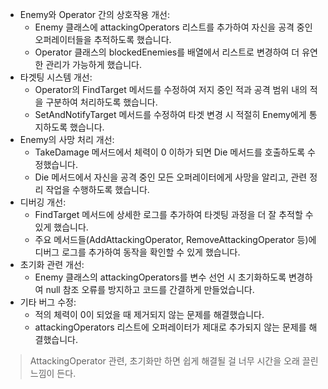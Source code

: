 - Enemy와 Operator 간의 상호작용 개선:
    - Enemy 클래스에 attackingOperators 리스트를 추가하여 자신을 공격 중인 오퍼레이터들을 추적하도록 했습니다.
    - Operator 클래스의 blockedEnemies를 배열에서 리스트로 변경하여 더 유연한 관리가 가능하게 했습니다.
- 타겟팅 시스템 개선:
    - Operator의 FindTarget 메서드를 수정하여 저지 중인 적과 공격 범위 내의 적을 구분하여 처리하도록 했습니다.
    - SetAndNotifyTarget 메서드를 수정하여 타겟 변경 시 적절히 Enemy에게 통지하도록 했습니다.
- Enemy의 사망 처리 개선:
    - TakeDamage 메서드에서 체력이 0 이하가 되면 Die 메서드를 호출하도록 수정했습니다.
    - Die 메서드에서 자신을 공격 중인 모든 오퍼레이터에게 사망을 알리고, 관련 정리 작업을 수행하도록 했습니다.
- 디버깅 개선:
    - FindTarget 메서드에 상세한 로그를 추가하여 타겟팅 과정을 더 잘 추적할 수 있게 했습니다.
    - 주요 메서드들(AddAttackingOperator, RemoveAttackingOperator 등)에 디버그 로그를 추가하여 동작을 확인할 수 있게 했습니다.
- 초기화 관련 개선:
    - Enemy 클래스의 attackingOperators를 변수 선언 시 초기화하도록 변경하여 null 참조 오류를 방지하고 코드를 간결하게 만들었습니다.
- 기타 버그 수정:
    - 적의 체력이 0이 되었을 때 제거되지 않는 문제를 해결했습니다.
    - attackingOperators 리스트에 오퍼레이터가 제대로 추가되지 않는 문제를 해결했습니다.

> AttackingOperator 관련, 초기화만 하면 쉽게 해결될 걸 너무 시간을 오래 끌린 느낌이 든다. 
